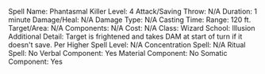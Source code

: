 
Spell Name: Phantasmal Killer
Level: 4
Attack/Saving Throw: N/A
Duration: 1 minute
Damage/Heal: N/A
Damage Type: N/A
Casting Time: 
Range: 120 ft.
Target/Area: N/A
Components: N/A
Cost: N/A
Class: Wizard
School: Illusion
Additional Detail: Target is frightened and takes DAM at start of turn if it doesn't save.
Per Higher Spell Level: N/A
Concentration Spell: N/A
Ritual Spell: No
Verbal Component: Yes
Material Component: No
Somatic Component: Yes
